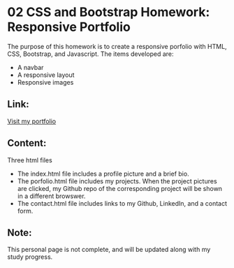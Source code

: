 # 02 CSS and Bootstrap Homework: Responsive Portfolio

The purpose of this homework is to create a responsive porfolio with HTML, CSS, Bootstrap, and Javascript. The items developed are: 
<ul>
    <li>A navbar</li>
    <li>A responsive layout</li>
    <li>Responsive images</li>
</ul>

## Link: 
[Visit my portfolio](https://uyennguyen30696.github.io/hw2-responsive-portfolio/)

## Content:
Three html files
<ul>
    <li>The index.html file includes a profile picture and a brief bio.</li>
    <li>The porfolio.html file includes my projects. When the project pictures are clicked, my Github repo of the corresponding project will be shown in a different browswer.</li>
    <li>The contact.html file includes links to my Github, LinkedIn, and a contact form.</li>
</ul>

## Note:
This personal page is not complete, and will be updated along with my study progress.